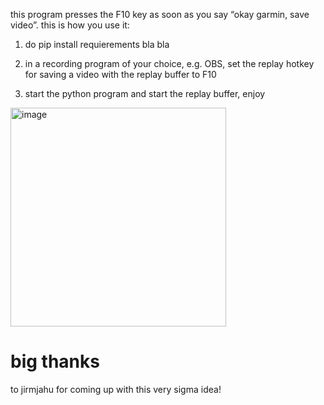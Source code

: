 this program presses the F10 key as soon as you say “okay garmin, save video”. this is how you use it:

1. do pip install requierements bla bla

2. in a recording program of your choice, e.g. OBS, set the replay hotkey for saving a video with the replay buffer to F10

3. start the python program and start the replay buffer, enjoy

<img width="345" height="350" alt="image" src="https://github.com/user-attachments/assets/31fff3a1-ae8f-4a92-bdf2-262627ae4e2c" />

# big thanks
to jirmjahu for coming up with this very sigma idea!
